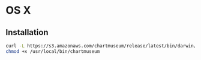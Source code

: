 # OS X

## Installation

```sh
curl -L https://s3.amazonaws.com/chartmuseum/release/latest/bin/darwin/amd64/chartmuseum -o /usr/local/bin/chartmuseum
chmod +x /usr/local/bin/chartmuseum
```
